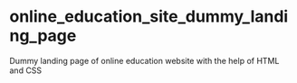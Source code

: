 # online_education_site_dummy_landing_page
 Dummy landing page of online education website with the help of HTML and CSS

